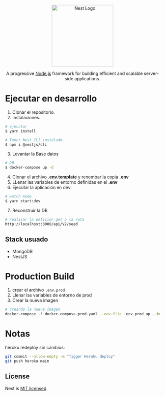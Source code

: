 <p align="center">
  <a href="http://nestjs.com/" target="blank"><img src="https://nestjs.com/img/logo-small.svg" width="200" alt="Nest Logo" /></a>
</p>

[circleci-image]: https://img.shields.io/circleci/build/github/nestjs/nest/master?token=abc123def456
[circleci-url]: https://circleci.com/gh/nestjs/nest

  <p align="center">A progressive <a href="http://nodejs.org" target="_blank">Node.js</a> framework for building efficient and scalable server-side applications.</p>

# Ejecutar en desarrollo

1. Clonar el repositorio.
2. Instalaciones.

```bash
# ejecutar
$ yarn install

# Tener Nest CLI instalado.
$ npm i @nestjs/cli
```

3. Levantar la Base datos

```bash
# DB
$ docker-compose up -d
```

4. Clonar el archivo **.env.template** y renombar la copia **.env**
5. LLenar las variables de entorno definidas en el **.env**
6. Ejecutar la aplicación en dev:

```bash
# watch mode
$ yarn start:dev
```

7. Reconstruir la DB

```bash
# realizar la peticion get a la ruta
http://localhost:3000/api/V2/seed
```

## Stack usuado

- MongoDB
- NestJS

# Production Build

1.  crear el archivo `.env.prod`
2.  Llenar las variables de entorno de prod
3.  Crear la nueva imagen

```bash
# creando la nueva imagen
docker-compose -f docker-compose.prod.yaml --env-file .env.prod up --build
```

# Notas

heroku redeploy sin cambios:

```bash
git commit --allow-empty -m "Tigger Heroku deploy"
git push heroku main
```

## License

Nest is [MIT licensed](LICENSE).
